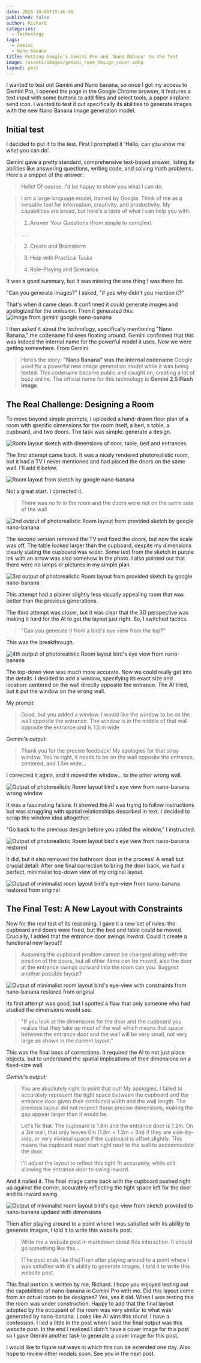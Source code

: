 ```yaml
---
date: 2025-10-08T15:46:00
published: false
author: Richard
categories:
  - Technology
tags:
  - Gemini
  - Nano banana
title: Putting Google's Gemini Pro and 'Nano Banana' to the Test
image: /assets/images/gemini_room_design_cover.webp
layout: post
---
```

I wanted to test out Gemini and Nano banana, so once I got my access to Gemini Pro, I opened the page in the Google Chrome browser, it features a text input with some buttons to add files and select tools, a paper airplane send icon. I wanted to test it out specifically its abilities to generate images with the new Nano Banana image generation model.

## Initial test

I decided to put it to the test. First I prompted it 'Hello, can you show me what you can do'.

Gemini gave a pretty standard, comprehensive text-based answer, listing its abilities like answering questions, writing code, and solving math problems.  Here's a snippet of the answer:

> Hello! Of course. I'd be happy to show you what I can do.

> I am a large language model, trained by Google. Think of me as a versatile tool for information, creativity, and productivity. My capabilities are broad, but here's a taste of what I can help you with:

> 1. Answer Your Questions (from simple to complex)

> ....

> 2. Create and Brainstorm

> 3. Help with Practical Tasks

> 4. Role-Playing and Scenarios

It was a good summary, but it was missing the one thing I was there for.

"Can you generate images?" I asked, "if yes why didn't you mention it?"

That's when it came clean. It confirmed it could generate images and apologized for the omission. Then it generated this:
![Image from gemini google nano-banana](/assets/images/20251008-160137.png "Test generated image from gemini google nano-banana")

I then asked it about the technology, specifically mentioning "Nano Banana," the codename I'd seen floating around. Gemini confirmed that this was indeed the internal name for the powerful model it uses. Now we were getting somewhere. From Gemini

> Here’s the story: **"Nano Banana" was the internal codename** Google used for a powerful new image generation model while it was being tested. This codename became public and caught on, creating a lot of buzz online. The official name for this technology is **Gemini 2.5 Flash Image**.

## The Real Challenge: Designing a Room

To move beyond simple prompts, I uploaded a hand-drawn floor plan of a room with specific dimensions for the room itself, a bed, a table, a cupboard, and two doors. The task was simple: generate a design.

![Room layout sketch with dimensions of door, table, bed and entrances](/assets/images/room_design.png "Room layout sketch with dimensions of door, table, bed and entrances")

The first attempt came back. It was a nicely rendered photorealistic room, but it had a TV I never mentioned and had placed the doors on the same wall. I'll add it below.

![Room layout from sketch by google nano-banana](/assets/images/20251014-173944.png "Room layout from sketch by google nano-banana")

Not a great start. I corrected it.

> There was no tv in the room and the doors were not on the same side of the wall

![2nd output of photorealistic Room layout from provided sketch by google nano-banana](/assets/images/20251014-174100.png "2nd output of photorealistic Room layout from sketch by google nano-banana")

The second version removed the TV and fixed the doors, but now the scale was off. The table looked larger than the cupboard, despite my dimensions clearly stating the cupboard was wider. Some text from the sketch in purple ink with an arrow was also somehow in the photo. I also pointed out that there were no lamps or pictures in my simple plan.

![3rd output of photorealistic Room layout from provided sketch by google nano-banana](/assets/images/20251014-174227.png "3rd output of photorealistic Room layout from provided sketch by google nano-banana")

This attempt had a plainer slightly less visually appealing room that was better than the previous generations.

The third attempt was closer, but it was clear that the 3D perspective was making it hard for the AI to get the layout just right. So, I switched tactics.

> "Can you generate it from a bird's eye view from the top?"

This was the breakthrough. 

![4th output of photorealistic Room layout bird's eye view from nano-banana](/assets/images/20251014-174342.png "4th output of photorealistic Room layout bird's eye view from nano-banana")

The top-down view was much more accurate. Now we could really get into the details. I decided to add a window, specifying its exact size and location: centered on the wall directly opposite the entrance. The AI tried, but it put the window on the wrong wall. 

My prompt:

> Good, but you added a window. I would like the window to be on the wall opposite the entrance. The window is in the middle of that wall opposite the entrance and is 1.5 m wide 

Gemini's output:

> Thank you for the precise feedback! My apologies for that stray window. You're right, it needs to be on the wall opposite the entrance, centered, and 1.5m wide...

I corrected it again, and it moved the window... to the _other_ wrong wall.

![Output of photorealistic Room layout bird's eye view from nano-banana wrong window](/assets/images/20251014-174548.png "Output of photorealistic Room layout bird's eye view from nano-banana wrong window")

It was a fascinating failure. It showed the AI was trying to follow instructions but was struggling with spatial relationships described in text. I decided to scrap the window idea altogether.

"Go back to the previous design before you added the window," I instructed.

![Output of photorealistic Room layout bird's eye view from nano-banana restored](/assets/images/20251014-174649.png "Output of photorealistic Room layout bird's eye view from nano-banana restored")

It did, but it also removed the bathroom door in the process! A small but crucial detail. After one final correction to bring the door back, we had a perfect, minimalist top-down view of my original layout.

![Output of minimalist room layout bird's eye-view from nano-banana restored from original](/assets/images/20251014-174727.png "Output of minimalist room layout bird's eye-view from nano-banana restored from original")

## The Final Test: A New Layout with Constraints

Now for the real test of its reasoning. I gave it a new set of rules: the cupboard and doors were fixed, but the bed and table could be moved. Crucially, I added that the entrance door swings _inward_. Could it create a functional new layout?

> Assuming the cupboard position cannot be changed along with the position of the doors, but all other items can be moved, also the door at the entrance swings outward into the room can you. Suggest another possible layout?

![Output of minimalist room layout  bird's eye-view with constraints from nano-banana restored from original](/assets/images/20251014-174902.png)

Its first attempt was good, but I spotted a flaw that only someone who had studied the dimensions would see. 

> "If you look at the dimensions for the door and the cupboard you realize that they take up most of the wall which means that space between the entrance door and the wall will be very small, not very large as shown in the current layout."

This was the final boss of corrections. It required the AI to not just place objects, but to understand the spatial implications of their dimensions on a fixed-size wall. 

_Gemini's output:_

> You are absolutely right to point that out! My apologies, I failed to accurately represent the tight space between the cupboard and the entrance door given their combined width and the wall length. The previous layout did not respect those precise dimensions, making the gap appear larger than it would be.

> Let's fix that. The cupboard is 1.8m and the entrance door is 1.2m. On a 3m wall, that only leaves 0m (1.8m + 1.2m = 3m) if they are side-by-side, or very minimal space if the cupboard is offset slightly. This means the cupboard must start right next to the wall to accommodate the door.

> I'll adjust the layout to reflect this tight fit accurately, while still allowing the entrance door to swing inward.

And it nailed it. The final image came back with the cupboard pushed right up against the corner, accurately reflecting the tight space left for the door and its inward swing.

![Output of minimalist room layout bird's eye-view from sketch provided to nano-banana updaed with dimensions](/assets/images/20251014-175126.png "Output of minimalist room layout bird's eye-view from sketch provided to nano-banana updaed with dimensions")

Then after playing around to a point where I was satisfied with its ability to generate images, I told it to write this website post.

> Write me a website post in markdown about this interaction. It should go something like this...

> (The post ends like this)Then after playing around to a point where I was satisfied with it's ability to generate images, I told it to write this website post.

This final portion is written by me, Richard. I hope you enjoyed testing out the capabilities of nano-banana in Gemini Pro with me. Did this layout come from an actual room to be designed? Yes, yes it did. When I was testing this the room was under construction. Happy to add that the final layout adopted by the occupant of the room was very similar to what was generated by nano-banana. Looks like AI wins this round. I have a confession. I lied a little in the post when I said the final output was this website post. In the end I realized I didn't have a cover image for this post so I gave Gemini another task to generate a cover image for this post.

 I would like to figure out ways in which this can be extended one day. Also hope to review other models soon. See you in the next post.

